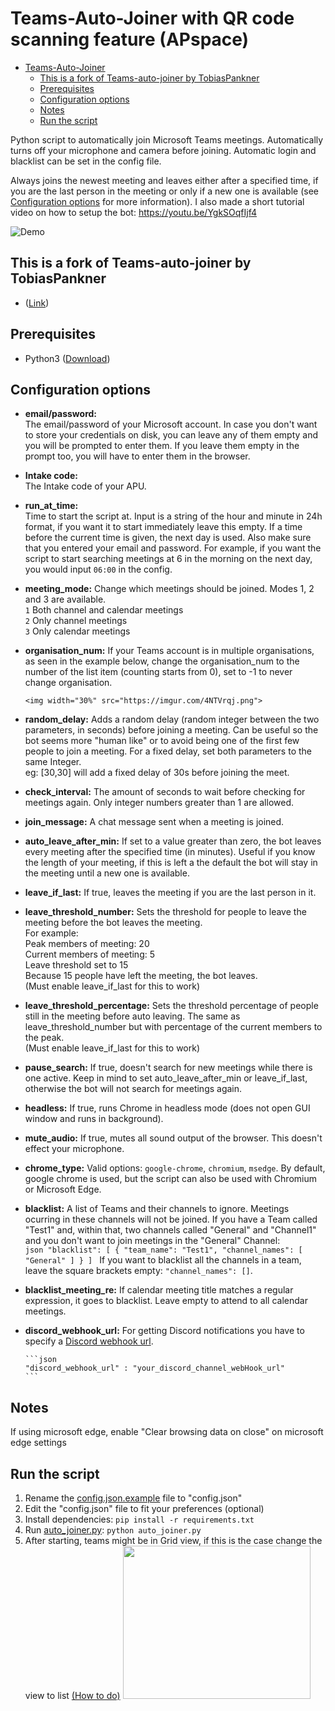 # Teams-Auto-Joiner with QR code scanning feature (APspace)

- [Teams-Auto-Joiner](#teams-auto-joiner)
  - [This is a fork of Teams-auto-joiner by TobiasPankner](#this-is-a-fork-of-teams-auto-joiner-by-tobiaspankner)
  - [Prerequisites](#prerequisites)
  - [Configuration options](#configuration-options)
  - [Notes](#notes)
  - [Run the script](#run-the-script)

Python script to automatically join Microsoft Teams meetings.
Automatically turns off your microphone and camera before joining. Automatic login and blacklist can be set in the config file.

Always joins the newest meeting and leaves either after a specified time, if you are the last person in the meeting or only if a new one is available (see [Configuration options](#configuration-options) for more information).
I also made a short tutorial video on how to setup the bot: https://youtu.be/YgkSOqfIjf4

![Demo](https://imgur.com/VQOJl8w.gif)

## This is a fork of Teams-auto-joiner by TobiasPankner

- ([Link](https://github.com/TobiasPankner/Teams-Auto-Joiner))

## Prerequisites

- Python3 ([Download](https://www.python.org/downloads/))

## Configuration options

- **email/password:**  
  The email/password of your Microsoft account. In case you don't want to store your credentials on disk, you can leave any of them empty and you will be prompted to enter them. If you leave them empty in the prompt too, you will have to enter them in the browser.

- **Intake code:**  
  The Intake code of your APU.
- **run_at_time:**  
  Time to start the script at. Input is a string of the hour and minute in 24h format, if you want it to start immediately leave this empty.
  If a time before the current time is given, the next day is used. Also make sure that you entered your email and password.
  For example, if you want the script to start searching meetings at 6 in the morning on the next day, you would input `06:00` in the config.

- **meeting_mode:**
  Change which meetings should be joined. Modes 1, 2 and 3 are available.  
  `1` Both channel and calendar meetings  
  `2` Only channel meetings  
  `3` Only calendar meetings

- **organisation_num:**
  If your Teams account is in multiple organisations, as seen in the example below, change the organisation_num to the number of the list item (counting starts from 0),
  set to -1 to never change organisation.

      <img width="30%" src="https://imgur.com/4NTVrqj.png">

- **random_delay:**
  Adds a random delay (random integer between the two parameters, in seconds) before joining a meeting. Can be useful so the bot seems more "human like" or to avoid being one of the first few people to join a meeting. For a fixed delay, set both parameters to the same Integer.  
  eg: [30,30] will add a fixed delay of 30s before joining the meet.

- **check_interval:**
  The amount of seconds to wait before checking for meetings again. Only integer numbers greater than 1 are allowed.

- **join_message:**
  A chat message sent when a meeting is joined.

- **auto_leave_after_min:**
  If set to a value greater than zero, the bot leaves every meeting after the specified time (in minutes). Useful if you know the length of your meeting, if this is left a the default the bot will stay in the meeting until a new one is available.

- **leave_if_last:**
  If true, leaves the meeting if you are the last person in it.

- **leave_threshold_number:**
  Sets the threshold for people to leave the meeting before the bot leaves the meeting.  
  For example:  
  Peak members of meeting: 20  
  Current members of meeting: 5  
  Leave threshold set to 15  
  Because 15 people have left the meeting, the bot leaves.  
  (Must enable leave_if_last for this to work)

- **leave_threshold_percentage:**
  Sets the threshold percentage of people still in the meeting before auto leaving. The same as
  leave_threshold_number but with percentage of the current members to the peak.  
  (Must enable leave_if_last for this to work)

- **pause_search:**
  If true, doesn't search for new meetings while there is one active. Keep in mind to set auto_leave_after_min or leave_if_last,
  otherwise the bot will not search for meetings again.

- **headless:**
  If true, runs Chrome in headless mode (does not open GUI window and runs in background).

- **mute_audio:**
  If true, mutes all sound output of the browser. This doesn't effect your microphone.

- **chrome_type:**
  Valid options: `google-chrome`, `chromium`, `msedge`. By default, google chrome is used, but the script can also be used with Chromium or Microsoft Edge.

- **blacklist:**
  A list of Teams and their channels to ignore. Meetings ocurring in these channels will not be joined.
  If you have a Team called "Test1" and, within that, two channels called "General" and "Channel1" and you don't want to join meetings in the "General" Channel:  
   `json "blacklist": [ { "team_name": "Test1", "channel_names": [ "General" ] } ] `
  If you want to blacklist all the channels in a team, leave the square brackets empty: `"channel_names": []`.

- **blacklist_meeting_re:**
  If calendar meeting title matches a regular expression, it goes to blacklist.
  Leave empty to attend to all calendar meetings.

- **discord_webhook_url:**
  For getting Discord notifications you have to specify a [Discord webhook url](https://support.discord.com/hc/en-us/articles/228383668-Intro-to-Webhooks).

      ```json
      "discord_webhook_url" : "your_discord_channel_webHook_url"
      ```
## Notes
If using microsoft edge, enable "Clear browsing data on close" on microsoft edge settings

## Run the script

1.  Rename the [config.json.example](config.json.example) file to "config.json"
2.  Edit the "config.json" file to fit your preferences (optional)
3.  Install dependencies: `pip install -r requirements.txt`
4.  Run [auto_joiner.py](auto_joiner.py): `python auto_joiner.py`
5.  After starting, teams might be in Grid view, if this is the case change the view to list [(How to do)](https://support.microsoft.com/en-us/office/view-and-organize-your-teams-b9dd0d8c-243a-43a4-9501-ec8017fec32e)
    <img src="https://i.imgur.com/GODoJYf.png?2" width="300" height="245" />
